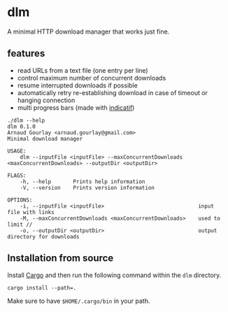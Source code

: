 # dlm

A minimal HTTP download manager that works just fine.

## features

- read URLs from a text file (one entry per line)
- control maximum number of concurrent downloads
- resume interrupted downloads if possible
- automatically retry re-establishing download in case of timeout or hanging connection
- multi progress bars (made with [indicatif](https://github.com/mitsuhiko/indicatif))

```
./dlm --help
dlm 0.1.0
Arnaud Gourlay <arnaud.gourlay@gmail.com>
Minimal download manager

USAGE:
    dlm --inputFile <inputFile> --maxConcurrentDownloads <maxConcurrentDownloads> --outputDir <outputDir>

FLAGS:
    -h, --help       Prints help information
    -V, --version    Prints version information

OPTIONS:
    -i, --inputFile <inputFile>                              input file with links
    -M, --maxConcurrentDownloads <maxConcurrentDownloads>    used to limit //
    -o, --outputDir <outputDir>                              output directory for downloads
```

## Installation from source

Install [Cargo](https://doc.rust-lang.org/cargo/getting-started/installation.html) and then run the following command within the `dlm` directory.

`cargo install --path=.`

Make sure to have `$HOME/.cargo/bin` in your path.